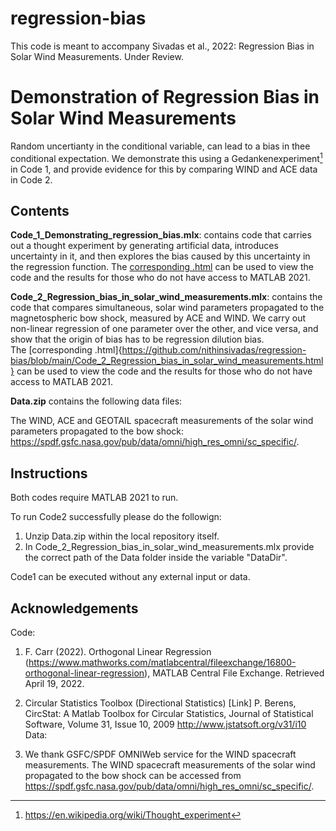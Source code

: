 # regression-bias
This code is meant to accompany Sivadas et al., 2022: Regression Bias in Solar Wind Measurements. Under Review. 


# Demonstration of Regression Bias in Solar Wind Measurements
Random uncertianty in the conditional variable, can lead to a bias in thee conditional expectation. We demonstrate this using a Gedankenexperiment[^1] in Code 1, and provide evidence for this by comparing WIND and ACE data in Code 2. 

## Contents
**Code_1_Demonstrating_regression_bias.mlx**: contains code that carries out a thought experiment by generating artificial data, introduces uncertainty in it, and then explores the bias caused by this uncertainty in the regression function. 
The [corresponding .html](https://github.com/nithinsivadas/regression-bias/blob/main/Code_1_Demonstrating_regression_bias.html) can be used to view the code and the results for those who do not have access to MATLAB 2021. 

**Code_2_Regression_bias_in_solar_wind_measurements.mlx**: contains the code that compares simultaneous, solar wind parameters propagated to the magnetospheric bow shock, measured by ACE and WIND. We carry out non-linear regression of one parameter over the other, and vice versa, and show that the origin of bias has to  be regression dilution bias.  
The [corresponding .html]{https://github.com/nithinsivadas/regression-bias/blob/main/Code_2_Regression_bias_in_solar_wind_measurements.html} can be used to view the code and the results for those who do not have access to MATLAB 2021. 

**Data.zip** contains the following data files: 

  The WIND, ACE and GEOTAIL spacecraft measurements of the solar wind parameters propagated to the bow shock: https://spdf.gsfc.nasa.gov/pub/data/omni/high_res_omni/sc_specific/.

## Instructions
Both codes require MATLAB 2021 to run. 

To run Code2 successfully please do the followign: 
  1. Unzip Data.zip within the local repository itself. 
  2. In Code_2_Regression_bias_in_solar_wind_measurements.mlx provide the correct path of the Data folder inside the variable "DataDir".

Code1 can be executed without any external input or data. 

## Acknowledgements

Code:
1) F. Carr (2022). Orthogonal Linear Regression (https://www.mathworks.com/matlabcentral/fileexchange/16800-orthogonal-linear-regression), MATLAB Central File Exchange. Retrieved April 19, 2022.

2) Circular Statistics Toolbox (Directional Statistics) [Link] P. Berens, CircStat: A Matlab Toolbox for Circular Statistics, Journal of Statistical Software, Volume 31, Issue 10, 2009 http://www.jstatsoft.org/v31/i10
Data:

3) We thank GSFC/SPDF OMNIWeb service for the WIND spacecraft measurements. The WIND spacecraft measurements of the solar wind propagated to the bow shock can be accessed from https://spdf.gsfc.nasa.gov/pub/data/omni/high_res_omni/sc_specific/. 

[^1]: https://en.wikipedia.org/wiki/Thought_experiment
